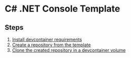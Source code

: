 # C\# .NET Console Template

## Steps

1. [Install devcontainer requirements](https://code.visualstudio.com/docs/devcontainers/containers#_installation)
2. [Create a repository from the template](https://docs.github.com/en/repositories/creating-and-managing-repositories/creating-a-repository-from-a-template#creating-a-repository-from-a-template)
3. [Clone the created repository in a devcontainer volume](https://code.visualstudio.com/docs/devcontainers/containers#_quick-start-open-a-git-repository-or-github-pr-in-an-isolated-container-volume)
